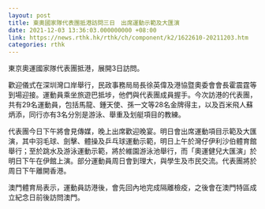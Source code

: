 ```yaml
---
layout: post
title: 東奧國家隊代表團抵港訪問三日　出席運動示範及大匯演
date: 2021-12-03 13:36:03.000000000 +08:00
link: https://news.rthk.hk/rthk/ch/component/k2/1622610-20211203.htm
categories: rthk
---
```


東京奧運國家隊代表團抵港，展開3日訪問。

歡迎儀式在深圳灣口岸舉行，民政事務局局長徐英偉及港協暨奧委會會長霍震霆等到場迎接。運動員乘坐旅遊巴抵埗，他們與代表團成員握手。今次訪港的代表團，共有29名運動員，包括馬龍、鍾天使、孫一文等28名金牌得主，以及百米飛人蘇炳添，同行亦有3名分別是游泳、舉重及划艇項目的教練。

代表團今日下午將會見傳媒，晚上出席歡迎晚宴。明日會出席運動項目示範及大匯演，其中羽毛球、劍擊、體操及乒乓球運動示範，明日上午於灣仔伊利沙伯體育館舉行；至於跳水及游泳運動示範，將於維園游泳池舉行，而「奧運健兒大匯演」於明日下午在伊館上演。部分運動員周日會到理大，與學生及市民交流。代表團將於周日下午離開香港。

澳門體育局表示，運動員訪港後，會先回內地完成隔離檢疫，之後會在澳門特區成立紀念日前後訪問澳門。
